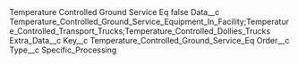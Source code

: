 <?xml version="1.0" encoding="UTF-8"?>
<CustomMetadata xmlns="http://soap.sforce.com/2006/04/metadata" xmlns:xsi="http://www.w3.org/2001/XMLSchema-instance" xmlns:xsd="http://www.w3.org/2001/XMLSchema">
    <label>Temperature Controlled Ground Service Eq</label>
    <protected>false</protected>
    <values>
        <field>Data__c</field>
        <value xsi:type="xsd:string">Temperature_Controlled_Ground_Service_Equipment_In_Facility;Temperature_Controlled_Transport_Trucks;Temperature_Controlled_Dollies_Trucks</value>
    </values>
    <values>
        <field>Extra_Data__c</field>
        <value xsi:nil="true"/>
    </values>
    <values>
        <field>Key__c</field>
        <value xsi:type="xsd:string">Temperature_Controlled_Ground_Service_Eq</value>
    </values>
    <values>
        <field>Order__c</field>
        <value xsi:nil="true"/>
    </values>
    <values>
        <field>Type__c</field>
        <value xsi:type="xsd:string">Specific_Processing</value>
    </values>
</CustomMetadata>
